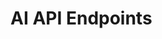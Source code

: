 # AI API Endpoints

<!-- Here you can find a brief introduction to the `/ai` endpoints. -->


<!-- MAX_NUMBER_OF_FILES: Maximum number of files that can be parsed in a single request. The default value is 10. -->


<!-- ## AI Utilities

```py
# Generate a color from text.

```

```py
# Generate an emoji from text.

``` -->